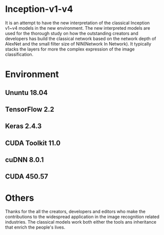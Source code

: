 # Inception-v1-v4

It is an attempt to have the new interpretation of the classical Inception v1~v4 models in the new
environment. The new interpreted models are used for the thorough study on how the outstanding 
creators and developers has build the classical network based on the network depth of AlexNet and 
the small filter size of NIN(Network In Network). It typically stacks the layers for more the complex 
expression of the image classification. 

# Environment

## Ununtu 18.04 
## TensorFlow 2.2 
## Keras 2.4.3
## CUDA Toolkit 11.0
## cuDNN 8.0.1
## CUDA 450.57

# Others

Thanks for the all the creators, developers and editors who make the contributions to the widespread 
application in the image recognition related industries. The classical models work both either the
tools ans inheritance that enrich the people's lives.  
